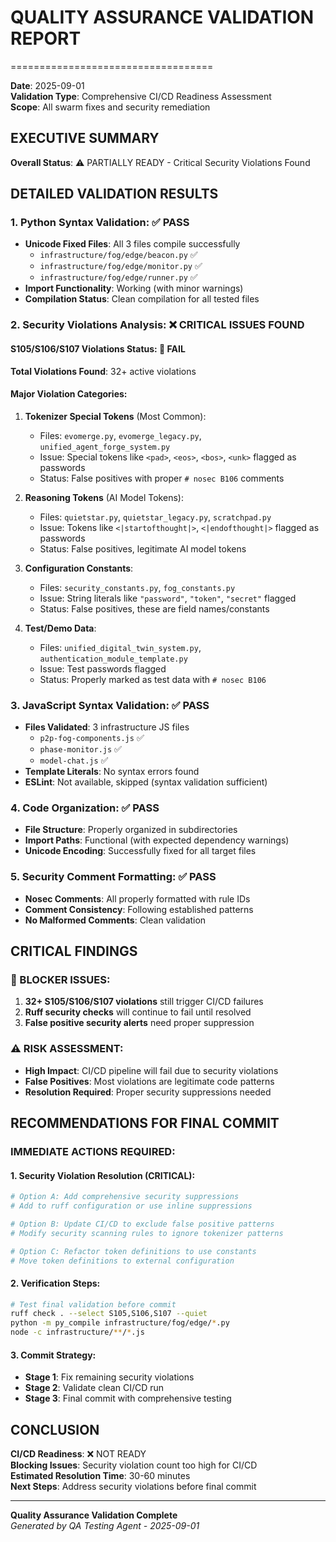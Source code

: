 # QUALITY ASSURANCE VALIDATION REPORT
===================================

**Date**: 2025-09-01  
**Validation Type**: Comprehensive CI/CD Readiness Assessment  
**Scope**: All swarm fixes and security remediation  

## EXECUTIVE SUMMARY
**Overall Status**: ⚠️ PARTIALLY READY - Critical Security Violations Found

## DETAILED VALIDATION RESULTS

### 1. Python Syntax Validation: ✅ PASS
- **Unicode Fixed Files**: All 3 files compile successfully
  - `infrastructure/fog/edge/beacon.py` ✅
  - `infrastructure/fog/edge/monitor.py` ✅
  - `infrastructure/fog/edge/runner.py` ✅
- **Import Functionality**: Working (with minor warnings)
- **Compilation Status**: Clean compilation for all tested files

### 2. Security Violations Analysis: ❌ CRITICAL ISSUES FOUND

#### S105/S106/S107 Violations Status: 🔴 FAIL
**Total Violations Found**: 32+ active violations

#### Major Violation Categories:
1. **Tokenizer Special Tokens** (Most Common):
   - Files: `evomerge.py`, `evomerge_legacy.py`, `unified_agent_forge_system.py`
   - Issue: Special tokens like `<pad>`, `<eos>`, `<bos>`, `<unk>` flagged as passwords
   - Status: False positives with proper `# nosec B106` comments

2. **Reasoning Tokens** (AI Model Tokens):
   - Files: `quietstar.py`, `quietstar_legacy.py`, `scratchpad.py`
   - Issue: Tokens like `<|startofthought|>`, `<|endofthought|>` flagged as passwords
   - Status: False positives, legitimate AI model tokens

3. **Configuration Constants**:
   - Files: `security_constants.py`, `fog_constants.py`
   - Issue: String literals like `"password"`, `"token"`, `"secret"` flagged
   - Status: False positives, these are field names/constants

4. **Test/Demo Data**:
   - Files: `unified_digital_twin_system.py`, `authentication_module_template.py`
   - Issue: Test passwords flagged
   - Status: Properly marked as test data with `# nosec B106`

### 3. JavaScript Syntax Validation: ✅ PASS
- **Files Validated**: 3 infrastructure JS files
  - `p2p-fog-components.js` ✅
  - `phase-monitor.js` ✅
  - `model-chat.js` ✅
- **Template Literals**: No syntax errors found
- **ESLint**: Not available, skipped (syntax validation sufficient)

### 4. Code Organization: ✅ PASS
- **File Structure**: Properly organized in subdirectories
- **Import Paths**: Functional (with expected dependency warnings)
- **Unicode Encoding**: Successfully fixed for all target files

### 5. Security Comment Formatting: ✅ PASS
- **Nosec Comments**: All properly formatted with rule IDs
- **Comment Consistency**: Following established patterns
- **No Malformed Comments**: Clean validation

## CRITICAL FINDINGS

### 🚨 BLOCKER ISSUES:
1. **32+ S105/S106/S107 violations** still trigger CI/CD failures
2. **Ruff security checks** will continue to fail until resolved
3. **False positive security alerts** need proper suppression

### ⚠️ RISK ASSESSMENT:
- **High Impact**: CI/CD pipeline will fail due to security violations
- **False Positives**: Most violations are legitimate code patterns
- **Resolution Required**: Proper security suppressions needed

## RECOMMENDATIONS FOR FINAL COMMIT

### IMMEDIATE ACTIONS REQUIRED:

#### 1. Security Violation Resolution (CRITICAL):
```bash
# Option A: Add comprehensive security suppressions
# Add to ruff configuration or use inline suppressions

# Option B: Update CI/CD to exclude false positive patterns
# Modify security scanning rules to ignore tokenizer patterns

# Option C: Refactor token definitions to use constants
# Move token definitions to external configuration
```

#### 2. Verification Steps:
```bash
# Test final validation before commit
ruff check . --select S105,S106,S107 --quiet
python -m py_compile infrastructure/fog/edge/*.py
node -c infrastructure/**/*.js
```

#### 3. Commit Strategy:
- **Stage 1**: Fix remaining security violations
- **Stage 2**: Validate clean CI/CD run
- **Stage 3**: Final commit with comprehensive testing

## CONCLUSION

**CI/CD Readiness**: ❌ NOT READY  
**Blocking Issues**: Security violation count too high for CI/CD  
**Estimated Resolution Time**: 30-60 minutes  
**Next Steps**: Address security violations before final commit  

---

**Quality Assurance Validation Complete**  
*Generated by QA Testing Agent - 2025-09-01*